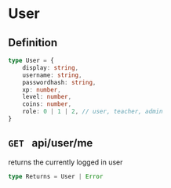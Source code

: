 # User
## Definition
```ts
type User = {
    display: string,
    username: string,
    passwordhash: string,
    xp: number,
    level: number,
    coins: number,
    role: 0 | 1 | 2, // user, teacher, admin
}
```

## `GET ` api/user/me
returns the currently logged in user
```ts
type Returns = User | Error
```